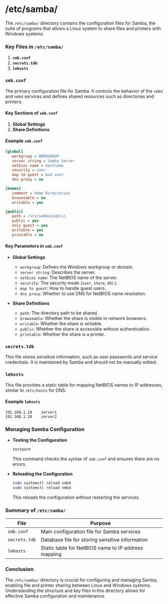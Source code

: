 # /etc/samba/

The `/etc/samba/` directory contains the configuration files for Samba, the suite of programs that allows a Linux system to share files and printers with Windows systems.

### Key Files in `/etc/samba/`

1. **`smb.conf`**
2. **`secrets.tdb`**
3. **`lmhosts`**

### `smb.conf`

The primary configuration file for Samba. It controls the behavior of the `smbd` and `nmbd` services and defines shared resources such as directories and printers.

#### Key Sections of `smb.conf`

1. **Global Settings**
2. **Share Definitions**

#### Example `smb.conf`

```ini
[global]
   workgroup = WORKGROUP
   server string = Samba Server
   netbios name = hostname
   security = user
   map to guest = bad user
   dns proxy = no

[homes]
   comment = Home Directories
   browseable = no
   writable = yes

[public]
   path = /srv/samba/public
   public = yes
   only guest = yes
   writable = yes
   printable = no
```

#### Key Parameters in `smb.conf`

- **Global Settings**
  - `workgroup`: Defines the Windows workgroup or domain.
  - `server string`: Describes the server.
  - `netbios name`: The NetBIOS name of the server.
  - `security`: The security mode (`user`, `share`, etc.).
  - `map to guest`: How to handle guest users.
  - `dns proxy`: Whether to use DNS for NetBIOS name resolution.

- **Share Definitions**
  - `path`: The directory path to be shared.
  - `browseable`: Whether the share is visible in network browsers.
  - `writable`: Whether the share is writable.
  - `public`: Whether the share is accessible without authentication.
  - `printable`: Whether the share is a printer.

### `secrets.tdb`

This file stores sensitive information, such as user passwords and service credentials. It is maintained by Samba and should not be manually edited.

### `lmhosts`

This file provides a static table for mapping NetBIOS names to IP addresses, similar to `/etc/hosts` for DNS.

#### Example `lmhosts`

```plaintext
192.168.1.10    server1
192.168.1.20    server2
```

### Managing Samba Configuration

- **Testing the Configuration**

  ```bash
  testparm
  ```

  This command checks the syntax of `smb.conf` and ensures there are no errors.

- **Reloading the Configuration**

  ```bash
  sudo systemctl reload smbd
  sudo systemctl reload nmbd
  ```

  This reloads the configuration without restarting the services.

### Summary of `/etc/samba/`

| File            | Purpose                                                     |
|-----------------|-------------------------------------------------------------|
| `smb.conf`      | Main configuration file for Samba services                  |
| `secrets.tdb`   | Database file for storing sensitive information             |
| `lmhosts`       | Static table for NetBIOS name to IP address mapping         |

### Conclusion

The `/etc/samba/` directory is crucial for configuring and managing Samba, enabling file and printer sharing between Linux and Windows systems. Understanding the structure and key files in this directory allows for effective Samba configuration and maintenance.
